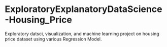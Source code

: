 # ExploratoryExplanatoryDataScience-Housing_Price
Exploratory datsci, visualization, and machine learning project on housing price dataset using various Regression Model.
